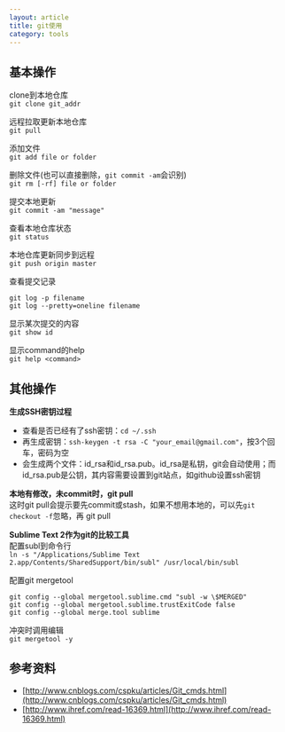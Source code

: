 ```yaml
---
layout: article
title: git使用
category: tools
---
```


## 基本操作

clone到本地仓库  
`git clone git_addr`

远程拉取更新本地仓库  
`git pull`

添加文件  
`git add file or folder`

删除文件(也可以直接删除，`git commit -am`会识别)  
`git rm [-rf] file or folder`

提交本地更新  
`git commit -am "message"`

查看本地仓库状态  
`git status`

本地仓库更新同步到远程  
`git push origin master`

查看提交记录

~~~~
git log -p filename
git log --pretty=oneline filename
~~~~

显示某次提交的内容  
`git show id`

显示command的help  
`git help <command>`

## 其他操作

**生成SSH密钥过程**

- 查看是否已经有了ssh密钥：`cd ~/.ssh`
- 再生成密钥：`ssh-keygen -t rsa -C "your_email@gmail.com"`，按3个回车，密码为空
- 会生成两个文件：id_rsa和id_rsa.pub。id_rsa是私钥，git会自动使用；而id_rsa.pub是公钥，其内容需要设置到git站点，如github设置ssh密钥

**本地有修改，未commit时，git pull**  
这时git pull会提示要先commit或stash，如果不想用本地的，可以先`git checkout -f`忽略，再 git pull

**Sublime Text 2作为git的比较工具**  
配置subl到命令行  
`ln -s "/Applications/Sublime Text 2.app/Contents/SharedSupport/bin/subl" /usr/local/bin/subl`

配置git mergetool

~~~~
git config --global mergetool.sublime.cmd "subl -w \$MERGED"
git config --global mergetool.sublime.trustExitCode false 
git config --global merge.tool sublime
~~~~

冲突时调用编辑  
`git mergetool -y`


## 参考资料

- [http://www.cnblogs.com/cspku/articles/Git_cmds.html](http://www.cnblogs.com/cspku/articles/Git_cmds.html)
- [http://www.ihref.com/read-16369.html](http://www.ihref.com/read-16369.html)
